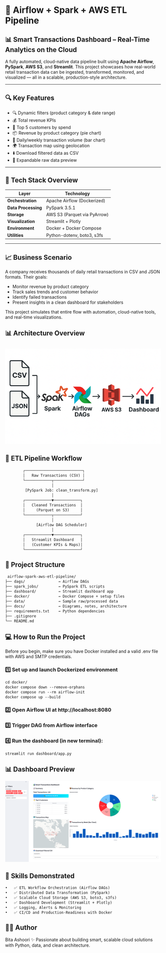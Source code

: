# 🚀 Airflow + Spark + AWS ETL Pipeline  
## 📊 Smart Transactions Dashboard – Real-Time Analytics on the Cloud

A fully automated, cloud-native data pipeline built using **Apache Airflow**, **PySpark**, **AWS S3**, and **Streamlit**. This project showcases how real-world retail transaction data can be ingested, transformed, monitored, and visualized — all in a scalable, production-style architecture.

---

## 🔍 Key Features

- 🔍 Dynamic filters (product category & date range)
- 💰 Total revenue KPIs
- 🥇 Top 5 customers by spend
- 📦 Revenue by product category (pie chart)
- 📅 Daily/weekly transaction volume (bar chart)
- 🌍 Transaction map using geolocation
- ⬇️ Download filtered data as CSV
- 🧾 Expandable raw data preview

---

## 🧱 Tech Stack Overview

| Layer              | Technology                         |
|--------------------|-------------------------------------|
| **Orchestration**  | Apache Airflow (Dockerized)         |
| **Data Processing**| PySpark 3.5.1                        |
| **Storage**        | AWS S3 (Parquet via PyArrow)        |
| **Visualization**  | Streamlit + Plotly                  |
| **Environment**    | Docker + Docker Compose             |
| **Utilities**      | Python-dotenv, boto3, s3fs          |

---

## 📈 Business Scenario

A company receives thousands of daily retail transactions in CSV and JSON formats. Their goals:

- Monitor revenue by product category  
- Track sales trends and customer behavior  
- Identify failed transactions  
- Present insights in a clean dashboard for stakeholders

This project simulates that entire flow with automation, cloud-native tools, and real-time visualizations.

## 📊 Architecture Overview
![Architecture Diagram](https://github.com/bashoori/repo/blob/master/airflow-spark-aws-etl-pipeline/img2.png)
---

## 🧪 ETL Pipeline Workflow

```text
        ┌──────────────────────────┐
        │   Raw Transactions (CSV) │
        └────────────┬─────────────┘
                     │
         [PySpark Job: clean_transform.py]
                     │
        ┌────────────▼────────────┐
        │   Cleaned Transactions  │
        │     (Parquet on S3)     │
        └────────────┬────────────┘
                     │
              [Airflow DAG Scheduler]
                     │
        ┌────────────▼────────────┐
        │   Streamlit Dashboard   │
        │   (Customer KPIs & Maps)│
        └─────────────────────────┘
```

##  📂 Project Structure

```
 airflow-spark-aws-etl-pipeline/
├── dags/               → Airflow DAGs
├── spark_jobs/         → PySpark ETL scripts
├── dashboard/          → Streamlit dashboard app
├── docker/             → Docker Compose + setup files
├── data/               → Sample raw/processed data
├── docs/               → Diagrams, notes, architecture
├── requirements.txt    → Python dependencies
├── .gitignore
└── README.md
```

## 💻 How to Run the Project

Before you begin, make sure you have Docker installed and a valid .env file with AWS and SMTP credentials.

### 1️⃣ Set up and launch Dockerized environment

```
cd docker/
docker compose down --remove-orphans
docker compose run --rm airflow-init
docker compose up --build
```

### 2️⃣ Open Airflow UI at http://localhost:8080

### 3️⃣ Trigger DAG from Airflow interface

### 4️⃣ Run the dashboard (in new terminal):
```
streamlit run dashboard/app.py
```

## 📊 Dashboard Preview

![Architecture Diagram](https://github.com/bashoori/repo/blob/master/airflow-spark-aws-etl-pipeline/img1.png)

## 🎯 Skills Demonstrated

	•	✅ ETL Workflow Orchestration (Airflow DAGs)
	•	✅ Distributed Data Transformation (PySpark)
	•	✅ Scalable Cloud Storage (AWS S3, boto3, s3fs)
	•	✅ Dashboard Development (Streamlit + Plotly)
	•	✅ Logging, Alerts & Monitoring
	•	✅ CI/CD and Production-Readiness with Docker


## 👩‍💻 Author

Bita Ashoori
✨ Passionate about building smart, scalable cloud solutions with Python, data, and clean architecture.